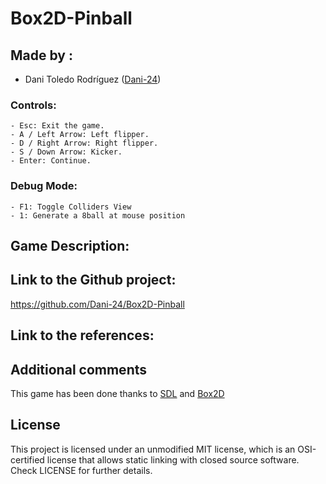 # Box2D-Pinball

## Made by :

- Dani Toledo Rodríguez ([Dani-24](https://github.com/Dani-24))

### Controls:
  
    - Esc: Exit the game.
    - A / Left Arrow: Left flipper.
    - D / Right Arrow: Right flipper.
    - S / Down Arrow: Kicker.
    - Enter: Continue.


### Debug Mode:

    - F1: Toggle Colliders View
    - 1: Generate a 8ball at mouse position

## Game Description:


## Link to the Github project:
https://github.com/Dani-24/Box2D-Pinball


## Link to the references:


## Additional comments
This game has been done thanks to [SDL](https://www.libsdl.org/index.php) and [Box2D](https://box2d.org/)
   
  
## License
This project is licensed under an unmodified MIT license, which is an OSI-certified license that allows static linking with closed source software. Check LICENSE for further details.
